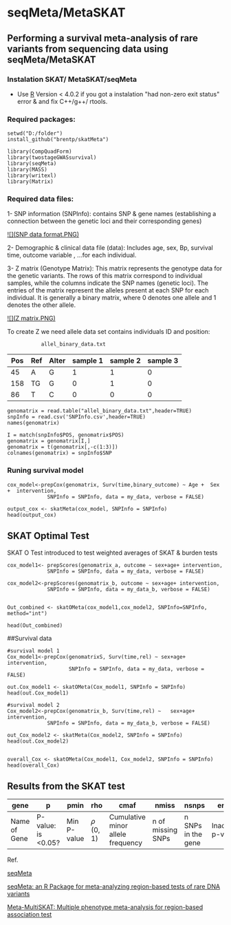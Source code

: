 # seqMeta/MetaSKAT
## Performing a survival meta-analysis of rare variants from sequencing data using seqMeta/MetaSKAT

### Instalation SKAT/ MetaSKAT/seqMeta


-   Use [R](https://cran.r-project.org/) Version \< 4.0.2 if you got a instalation "had non-zero exit status" error & and fix C++/g++/ rtools.

### Required packages:

```{r}
setwd("D:/folder")
install_github("brentp/skatMeta")

library(CompQuadForm)
library(twostageGWASsurvival)
library(seqMeta)
library(MASS)
library(writexl)
library(Matrix)
```

### Required data files:

1- SNP information (SNPInfo): contains SNP & gene names (establishing a connection between the genetic loci and their corresponding genes)

[![](SNP data format.PNG)](https://drive.google.com/file/d/1nOs2OyH6q_GUuTImJf9dgHdifO2chzSQ/view?usp=drive_link)

2- Demographic & clinical data file (data): Includes age, sex, Bp, survival time, outcome variable , ...for each individual.

3- Z matrix (Genotype Matrix): This matrix represents the genotype data for the genetic variants. The rows of this matrix correspond to individual samples, while the columns indicate the SNP names (genetic loci). The entries of the matrix represent the alleles present at each SNP for each individual. It is generally a binary matrix, where 0 denotes one allele and 1 denotes the other allele.

[![](Z matrix.PNG)](https://drive.google.com/file/d/10t80BN7hGG4__dXEF_IGA_uQyzgflGpU/view?usp=drive_link)

To create Z we need allele data set contains individuals ID and position:

               allel_binary_data.txt

| Pos | Ref | Alter | sample 1 | sample 2 | sample 3 |
|-----|-----|-------|----------|----------|----------|
| 45  | A   | G     | 1        | 1        | 0        |
| 158 | TG  | G     | 0        | 1        | 0        |
| 86  | T   | C     | 0        | 0        | 0        |

```{r}
genomatrix = read.table("allel_binary_data.txt",header=TRUE)
snpInfo = read.csv('SNPInfo.csv',header=TRUE)
names(genomatrix)

I = match(snpInfo$POS, genomatrix$POS)
genomatrix = genomatrix[I,]
genomatrix = t(genomatrix[,-c(1:3)])
colnames(genomatrix) = snpInfo$SNP
``` 

### Runing survival model

```{r}
cox_model<-prepCox(genomatrix, Surv(time,binary_outcome) ~ Age +  Sex +  intervention, 
             SNPInfo = SNPInfo, data = my_data, verbose = FALSE)

output_cox <- skatMeta(cox_model, SNPInfo = SNPInfo)
head(output_cox)
```


## SKAT Optimal Test

SKAT O Test introduced to test weighted averages of SKAT & burden tests

```{r}
cox_model1<- prepScores(genomatrix_a, outcome ~ sex+age+ intervention, 
             SNPInfo = SNPInfo, data = my_data, verbose = FALSE)

cox_model2<-prepScores(genomatrix_b, outcome ~ sex+age+ intervention, 
             SNPInfo = SNPInfo, data = my_data_b, verbose = FALSE)


Out_combined <- skatOMeta(cox_model1,cox_model2, SNPInfo=SNPInfo, method="int")

head(Out_combined)

```
##Survival data

```{r}
#survival model 1
Cox_model1<-prepCox(genomatrixS, Surv(time,rel) ~ sex+age+ intervention,
                    SNPInfo = SNPInfo, data = my_data, verbose = FALSE)

out.Cox_model1 <- skatOMeta(Cox_model1, SNPInfo = SNPInfo)
head(out.Cox_model1)

#survival model 2
Cox_model2<-prepCox(genomatrix_b, Surv(time,rel) ~   sex+age+ intervention, 
             SNPInfo = SNPInfo, data = my_data_b, verbose = FALSE)

out_Cox_model2 <- skatMeta(Cox_model2, SNPInfo = SNPInfo)
head(out.Cox_model2)


overall_Cox <- skatOMeta(Cox_model1, Cox_model2, SNPInfo = SNPInfo)
head(overall_Cox)

```

## Results from the SKAT test

| gene         | p                   | pmin        | rho      | cmaf                              | nmiss             | nsnps              | errflag             |
|--------|--------|--------|-------|-------------|-----------|---------|-----------|
| Name of Gene | P-value: is \<0.05? | Min P-value | 𝜌 (0, 1) | Cumulative minor allele frequency | n of missing SNPs | n SNPs in the gene | Inaccurate p-values |

Ref.

[seqMeta](http://cran.nexr.com/web/packages/seqMeta/seqMeta.pdf)

[seqMeta: an R Package for meta-analyzing region-based tests of rare DNA variants](https://rdrr.io/cran/seqMeta/f/inst/doc/seqMeta.pdf)

[Meta-MultiSKAT: Multiple phenotype meta-analysis for region-based association test](https://www.biorxiv.org/content/10.1101/593814v1.full)

